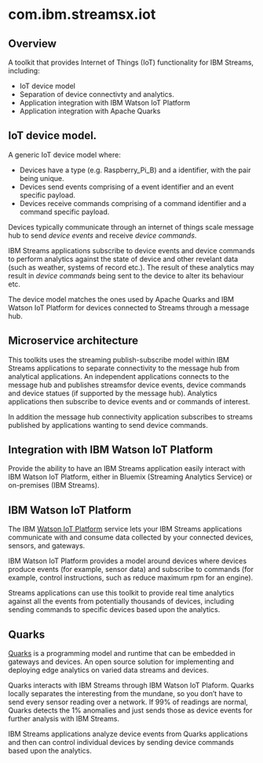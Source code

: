 # com.ibm.streamsx.iot

## Overview

A toolkit that provides Internet of Things (IoT) functionality for IBM Streams,
including:

 * IoT device model
 * Separation of device connectivty and analytics.
 * Application integration with IBM Watson IoT Platform
 * Application integration with Apache Quarks

## IoT device model.

A generic IoT device model where:
 * Devices have a type (e.g. Raspberry_Pi_B) and a identifier, with the pair being unique.
 * Devices send events comprising of a event identifier and an event specific payload.
 * Devices receive commands comprising of a command identifier and a command specific payload.

Devices typically communicate through an internet of things scale message hub to send *device events* and receive *device commands*.

IBM Streams applications subscribe to device events and device commands to perform analytics against the state of device and other revelant data (such as weather, systems of record etc.). The result of these analytics may result in *device commands* being sent to the device to alter its behaviour etc.

The device model matches the ones used by Apache Quarks and IBM Watson IoT Platform for devices connected to Streams through a message hub.

## Microservice architecture

This toolkits uses the streaming publish-subscribe model within IBM Streams applications to separate connectivity to the message hub from analytical applications. An independent applications connects to the message hub and publishes streamsfor device events, device commands and device statues (if supported by the message hub). Analytics applications then subscribe to device events and or commands of interest.

In addition the message hub connectivity application subscribes to streams published by applications wanting to send device commands.

## Integration with IBM Watson IoT Platform

Provide the ability to have an IBM Streams application easily interact with IBM Watson IoT Platform, either in Bluemix (Streaming Analytics Service) or on-premises (IBM Streams).

## IBM Watson IoT Platform
The IBM [Watson IoT Platform](https://internetofthings.ibmcloud.com/) service lets
your IBM Streams applications communicate with and consume data collected by your
connected devices, sensors, and gateways.

IBM Watson IoT Platform provides a model around devices where devices produce events (for example, sensor data)
and subscribe to commands (for example, control instructions, such as reduce maximum rpm for an engine).

Streams applications can use this toolkit to 
provide real time analytics against all the events from potentially
thousands of devices, including sending commands to specific devices based upon the analytics.

## Quarks

[Quarks](http://quarks-edge.github.io/) is a programming model and runtime that can be embedded in gateways and devices. An open source solution for implementing and deploying edge analytics on varied data streams and devices.

Quarks interacts with IBM Streams through IBM Watson IoT Plaform.  Quarks locally separates the interesting from the mundane, so you don’t have to send every sensor reading over a network. If 99% of readings are normal, Quarks detects the 1% anomalies and just sends those as device events for further analysis with IBM Streams.

IBM Streams applications analyze device events from Quarks applications and then can control individual devices by sending device commands based upon the analytics.

